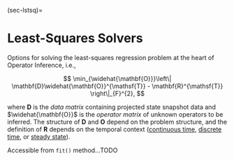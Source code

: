 (sec-lstsq)=
# Least-Squares Solvers

Options for solving the least-squares regression problem at the heart of Operator Inference, i.e.,

$$
\min_{\widehat{\mathbf{O}}}\left\|
    \mathbf{D}\widehat{\mathbf{O}}^{\mathsf{T}} - \mathbf{R}^{\mathsf{T}}
\right\|_{F}^{2},
$$

where $\mathbf{D}$ is the _data matrix_ containing projected state snapshot data and $\widehat{\mathbf{O}}$ is the _operator matrix_ of unknown operators to be inferred.
The structure of $\mathbf{D}$ and $\mathbf{O}$ depend on the problem structure, and the definition of $\mathbf{R}$ depends on the temporal context ([continuous time](sec-continuous), [discrete time](sec-discrete), or [steady state](sec-steady)).

Accessible from `fit()` method...TODO

```{tableofcontents}
```
